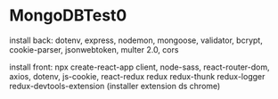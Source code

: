 # MongoDBTest0


install back: dotenv, express, nodemon, mongoose, validator, bcrypt, cookie-parser, jsonwebtoken, multer 2.0, cors

install front: npx create-react-app client, node-sass, react-router-dom, axios, dotenv, js-cookie, react-redux redux redux-thunk redux-logger redux-devtools-extension (installer extension ds chrome)

<!-- login: filsdesagesfarouches@gmail.com TestTest22 -->
